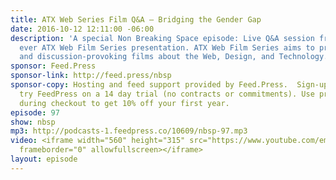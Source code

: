 ```yaml
---
title: ATX Web Series Film Q&A — Bridging the Gender Gap
date: 2016-10-12 12:11:00 -06:00
description: 'A special Non Breaking Space episode: Live Q&A session from the first
  ever ATX Web Film Series presentation. ATX Web Film Series aims to provide thought-
  and discussion-provoking films about the Web, Design, and Technology.'
sponsor: Feed.Press
sponsor-link: http://feed.press/nbsp
sponsor-copy: Hosting and feed support provided by Feed.Press.  Sign-up today and
  try FeedPress on a 14 day trial (no contracts or commitments). Use promo code *nbsp*
  during checkout to get 10% off your first year.
episode: 97
show: nbsp
mp3: http://podcasts-1.feedpress.co/10609/nbsp-97.mp3
video: <iframe width="560" height="315" src="https://www.youtube.com/embed/Ut_JjZ78xZI"
  frameborder="0" allowfullscreen></iframe>
layout: episode
---
```



